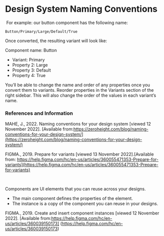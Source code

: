 # Design System Naming Conventions
 

‌
For example: our button component has the following name: 

`Button/Primary/Large/Default/True`

Once converted, the resulting variant will look like:

Component name: Button

* Variant: Primary
* Property 2: Large
* Property 3: Default
* Property 4: True

You’ll be able to change the name and order of any properties once you convert them to variants. Reorder properties in the Variants section of the right sidebar. This will also change the order of the values in each variant’s name.




### References and Information

MAHE, J., 2022. Naming conventions for your design system [viewed 12 November 2022]. [Available from:https://zeroheight.com/blog/naming-conventions-for-your-design-system/](https://zeroheight.com/blog/naming-conventions-for-your-design-system/)

FIGMA., 2019. Prepare for variants [viewed 13 November 2022].[Available from: https://help.figma.com/hc/en-us/articles/360055471353-Prepare-for-variants](https://help.figma.com/hc/en-us/articles/360055471353-Prepare-for-variants)

‌


Components are UI elements that you can reuse across your designs.

* The main component defines the properties of the element.
* The instance is a copy of the component you can reuse in your designs.

FIGMA., 2019. Create and insert component instances [viewed 12 November 2022]. [Available from:https://help.figma.com/hc/en-us/articles/360039150173] (https://help.figma.com/hc/en-us/articles/360039150173)

‌
